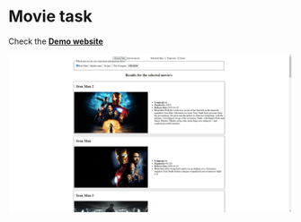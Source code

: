 # Movie task

Check the [**Demo website**](https://1-stream.dimitargegov.com/)

![ScreenShot](https://github.com/MitkoDG/1-stream/blob/main/screenshot.jpg "Login screen page")
